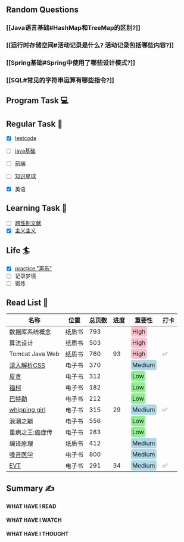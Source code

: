 ## Random Questions
### [[Java语言基础#HashMap和TreeMap的区别?]]

### [[运行时存储空间#活动记录是什么? 活动记录包括哪些内容?]]

### [[Spring基础#Spring中使用了哪些设计模式?]]

### [[SQL#常见的字符串运算有哪些指令?]]



## Program Task  💻

## Regular Task  🤡
- [x] [leetcode](https://leetcode.cn/study-plan/dynamic-programming/?progress=3yzxhug)
- [ ] [java基础](https://javaguide.cn/java/basis/java-basic-questions-01.html#%E5%9F%BA%E7%A1%80%E6%A6%82%E5%BF%B5)
- [ ] [前端](https://web.qianguyihao.com)
- [ ] [知识星球](http://svip.iocoder.cn/index/index.html)
- [x] 英语


## Learning Task 🎯
- [ ] [跨性别文献](https://transreads.org/tag/article/)
- [x] [主义主义](https://space.bilibili.com/23191782/channel/seriesdetail?sid=1424248)

## Life 🏄
- [x] [practice "声乐"](https://docs.google.com/spreadsheets/d/1F0zsAOoyfBXu63_U2zy0et0Ku1OxZ0DCDKUsEI5Ebjs/edit#gid=1676784532)
- [ ] 记录梦境
- [ ] 锻炼

## Read List 📖
| 名称 | 位置 | 总页数 | 进度 | 重要性 | 打卡|
| -- | -- | -- | -- | -- | -- | 
|数据库系统概念    | 纸质书   | 793   |    | <span style="background-color: pink; border-radius: 5px; padding: 4px;">High</span>   |    | 
|算法设计    | 纸质书   | 503   |    | <span style="background-color: pink; border-radius: 5px; padding: 4px;">High</span>   |    | 
|Tomcat Java Web    | 纸质书   | 760   |  93  | <span style="background-color: pink; border-radius: 5px; padding: 4px;">High</span>   |  ✅  | 
|[深入解析CSS](x-devonthink-item://C54A8742-FADE-4C89-9DA0-AF7A4900582C)    | 电子书   | 370   |    | <span style="background-color: lightblue; border-radius: 5px; padding: 4px;">Medium</span>   |    | 
|[反贪](zotero://select/library/items/YNWCEKEZ )    | 电子书   | 312   |    | <span style="background-color: lightgreen; border-radius: 5px; padding: 4px;">Low</span>    |    | 
|[福柯](zotero://select/library/items/WFIGS9RP)    | 电子书  | 182   |    | <span style="background-color: lightgreen; border-radius: 5px; padding: 4px;">Low</span>  |    | 
|[巴特勒](zotero://select/library/items/FRYATLUE)    | 电子书   | 212   |    | <span style="background-color: lightgreen; border-radius: 5px; padding: 4px;">Low</span>   |    | 
|[whipping girl](zotero://select/library/items/SLRKW7GK )    | 电子书   | 315   |  29  | <span style="background-color: lightblue; border-radius: 5px; padding: 4px;">Medium</span>   |  ✅  | 
|浪潮之巅   | 电子书   | 556   |    | <span style="background-color: lightgreen; border-radius: 5px; padding: 4px;">Low</span>   |    | 
|重病之王:癌症传   | 电子书   | 283   |    | <span style="background-color: lightgreen; border-radius: 5px; padding: 4px;">Low</span>   |    | 
|编译原理    | 纸质书   | 412   |    | <span style="background-color: lightblue; border-radius: 5px; padding: 4px;">Medium</span>   |    | 
|[嗓音医学](x-devonthink-item://F2E6CA62-0245-4B2D-AC5E-10900B550D82)    | 电子书   | 800   |    | <span style="background-color: lightblue; border-radius: 5px; padding: 4px;">Medium</span>    |    | 
|[EVT](x-devonthink-item://86BBA629-AFDE-4B42-97E7-1975EC810983)    | 电子书   | 291   |  34  | <span style="background-color: lightblue; border-radius: 5px; padding: 4px;">Medium</span>    |  ✅  | 



## Summary ✍
####  WHAT HAVE I READ

#### WHAT HAVE I WATCH

#### WHAT HAVE I THOUGHT
